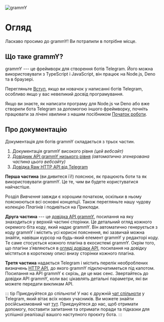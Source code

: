 <!-- markdownlint-disable first-line-heading -->

![grammY](/images/grammY.svg)

# Огляд

Ласкаво просимо до grammY! Ви потрапили в потрібне місце.

## Що таке grammY?

grammY --- це фреймворк для створення ботів Telegram. Його можна використовувати
з TypeScript і JavaScript, він працює на Node.js, Deno та в браузері.

Перегляньте [Вступ](./introduction), якщо ви новачок у написанні ботів Telegram,
особливо якщо у вас невеликий досвід програмування.

Якщо ви знаєте, як написати програму для Node.js чи Deno або вже створили бота
Telegram за допомогою іншого фреймворку, почніть працювати за лічені хвилини з
нашим посібником [Початок роботи](./getting-started).

## Про документацію

Документація для ботів grammY складається з трьох частин.

1. Документація grammY високого рівня _(цей вебсайт)_
2. [Довідник API grammY низького рівня](/ref/) _(автоматично згенерована частина
   цього вебсайту)_
3. [Довідка Raw HTTP API від Telegram](https://core.telegram.org/bots/api)

**Перша частина** (ви дивитеся її!) пояснює, як працюють боти та як
використовувати grammY. Це те, чим ви будете користуватися найчастіше.

Розділ _Вивчення_ завжди є хорошим початком, оскільки в ньому пояснюються всі
основні концепції. Також перегляньте нашу чудову колекцію _Плагінів_ і
подивіться на _Приклади_.

**Друга частина** --- це [довідка API grammY](/ref/), посилання на яку
знаходиться у верхній частині сторінки. Це детальний огляд кожного окремого біта
коду, який надає grammY. Він автоматично генерується з коду grammY і містить усі
корисні пояснення, які зазвичай можна знайти, навівши курсор на будь-який
елемент grammY у редакторі коду. Те саме стосується кожного плагіна в екосистемі
grammY. Окрім того, що плагіни зʼявляються в [огляді довідки API](/ref/),
посилання на довідку містяться в короткому описі внизу сторінки кожного плагіна.

**Третя частина** надається Telegram і містить перелік необроблених визначень
[HTTP API](https://core.telegram.org/bots/api), до якого grammY підключатиметься
під капотом. Посилання на API grammY є скрізь, де це має сенс. Звертайтесь до
довідки API grammY, коли вас цікавлять детальні параметри, які ви можете
передати викликам API.

::: tip Приєднуйтеся до спільноти! У нас є дружній
[чат спільноти](https://t.me/grammyjs) у Telegram, який вітає всіх нових
учасників. Ви можете знайти російськомовний чат [тут](https://t.me/grammyjs_ru).
Приєднуйтеся до нас, щоб отримати допомогу, поставити запитання та отримати
поради та підказки для успішної реалізації вашого наступного проєкту бота. :::
